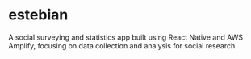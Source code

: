 # estebian
A social surveying and statistics app built using React Native and AWS Amplify, focusing on data collection and analysis for social research.
